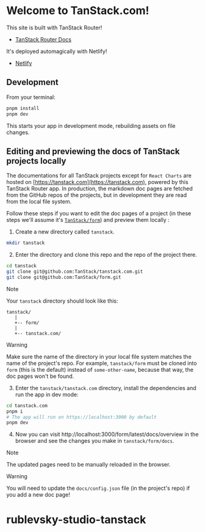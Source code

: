 # Welcome to TanStack.com!

This site is built with TanStack Router!

- [TanStack Router Docs](https://tanstack.com/router)

It's deployed automagically with Netlify!

- [Netlify](https://netlify.com/)

## Development

From your terminal:

```sh
pnpm install
pnpm dev
```

This starts your app in development mode, rebuilding assets on file changes.

## Editing and previewing the docs of TanStack projects locally

The documentations for all TanStack projects except for `React Charts` are hosted on [https://tanstack.com](https://tanstack.com), powered by this TanStack Router app.
In production, the markdown doc pages are fetched from the GitHub repos of the projects, but in development they are read from the local file system.

Follow these steps if you want to edit the doc pages of a project (in these steps we'll assume it's [`TanStack/form`](https://github.com/tanstack/form)) and preview them locally :

1. Create a new directory called `tanstack`.

```sh
mkdir tanstack
```

2. Enter the directory and clone this repo and the repo of the project there.

```sh
cd tanstack
git clone git@github.com:TanStack/tanstack.com.git
git clone git@github.com:TanStack/form.git
```

> [!NOTE]
> Your `tanstack` directory should look like this:
>
> ```
> tanstack/
>    |
>    +-- form/
>    |
>    +-- tanstack.com/
> ```

> [!WARNING]
> Make sure the name of the directory in your local file system matches the name of the project's repo. For example, `tanstack/form` must be cloned into `form` (this is the default) instead of `some-other-name`, because that way, the doc pages won't be found.

3. Enter the `tanstack/tanstack.com` directory, install the dependencies and run the app in dev mode:

```sh
cd tanstack.com
pnpm i
# The app will run on https://localhost:3000 by default
pnpm dev
```

4. Now you can visit http://localhost:3000/form/latest/docs/overview in the browser and see the changes you make in `tanstack/form/docs`.

> [!NOTE]
> The updated pages need to be manually reloaded in the browser.

> [!WARNING]
> You will need to update the `docs/config.json` file (in the project's repo) if you add a new doc page!
# rublevsky-studio-tanstack
